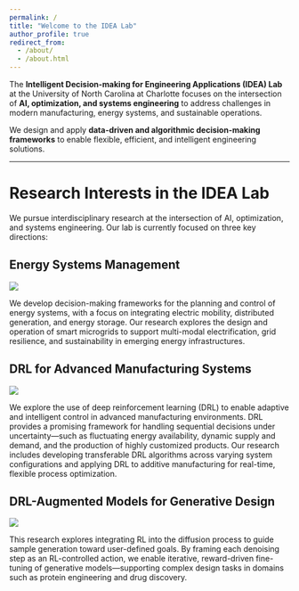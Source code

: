 ```yaml
---
permalink: /
title: "Welcome to the IDEA Lab"
author_profile: true
redirect_from: 
  - /about/
  - /about.html
---
```


The **Intelligent Decision-making for Engineering Applications (IDEA) Lab** at the University of North Carolina at Charlotte focuses on the intersection of **AI, optimization, and systems engineering** to address challenges in modern manufacturing, energy systems, and sustainable operations.

We design and apply **data-driven and algorithmic decision-making frameworks** to enable flexible, efficient, and intelligent engineering solutions.

---

# Research Interests in the IDEA Lab

We pursue interdisciplinary research at the intersection of AI, optimization, and systems engineering. Our lab is currently focused on three key directions:

## Energy Systems Management

<img src='{{ site.baseurl }}/assets/images/Energy-system.png'>

We develop decision-making frameworks for the planning and control of energy systems, with a focus on integrating electric mobility, distributed generation, and energy storage. Our research explores the design and operation of smart microgrids to support multi-modal electrification, grid resilience, and sustainability in emerging energy infrastructures.


## DRL for Advanced Manufacturing Systems 

<img src='{{ site.baseurl }}/assets/images/RL-Manf.png'>

We explore the use of deep reinforcement learning (DRL) to enable adaptive and intelligent control in advanced manufacturing environments. DRL provides a promising framework for handling sequential decisions under uncertainty—such as fluctuating energy availability, dynamic supply and demand, and the production of highly customized products. Our research includes developing transferable DRL algorithms across varying system configurations and applying DRL to additive manufacturing for real-time, flexible process optimization.

## DRL-Augmented Models for Generative Design

<img src='{{ site.baseurl }}/assets/images/RL-gen.png'>

This research explores integrating RL into the diffusion process to guide sample generation toward user-defined goals. By framing each denoising step as an RL-controlled action, we enable iterative, reward-driven fine-tuning of generative models—supporting complex design tasks in domains such as protein engineering and drug discovery.


